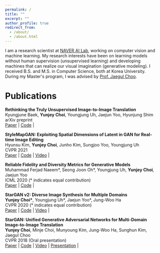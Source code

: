 ```yaml
---
permalink: /
title: ""
excerpt: ""
author_profile: true
redirect_from: 
  - /about/
  - /about.html
---
```


I am a research scientist at [NAVER AI Lab](https://www.facebook.com/NAVERAILAB), working on computer vision and machine learning. My research interests have been on learning models without human supervision (unsupervised learning) and developing machines that can realize our visual imagination (generative modeling). I received B.S. and M.S. in Computer Science, both at Korea University. During my Master's program, I was advised by [Prof. Jaegul Choo](https://sites.google.com/site/jaegulchoo/).

Publications
======

**Rethinking the Truly Unsupervised Image-to-Image Translation**<br/>Kyungjune Baek, **Yunjey Choi**, Youngjung Uh, Jaejun Yoo, Hyunjung Shim<br/>arXiv preprint <br/> [Paper](https://arxiv.org/abs/2006.06500) \| [Code](https://github.com/clovaai/tunit) |

**StyleMapGAN: Exploiting Spatial Dimensions of Latent in GAN for Real-time Image Editing**<br/>Hyunsu Kim, **Yunjey Choi**, Junho Kim, Sungjoo Yoo, Youngjung Uh<br/>CVPR 2021 <br/> [Paper](https://arxiv.org/abs/2104.14754) \| [Code](https://github.com/naver-ai/StyleMapGAN) \| [Video](https://www.youtube.com/watch?v=qCapNyRA_Ng) |

**Reliable Fidelity and Diversity Metrics for Generative Models**<br/>Muhammad Ferjad Naeem\*, Seong Joon Oh\*, Youngjung Uh, **Yunjey Choi**, Jaejun Yoo<br/> ICML 2020 (* indicates equal contribution) <br/> [Paper](https://arxiv.org/abs/2002.09797) \| [Code](https://github.com/clovaai/generative-evaluation-prdc) |

**StarGAN v2: Diverse Image Synthesis for Multiple Domains**<br/>**Yunjey Choi\***, Youngjung Uh\*, Jaejun Yoo\*, Jung-Woo Ha<br/> CVPR 2020 (* indicates equal contribution) <br/> [Paper](https://arxiv.org/abs/1912.01865) \| [Code](https://github.com/clovaai/stargan-v2) \| [Video](https://youtu.be/0EVh5Ki4dIY) |

**StarGAN: Unified Generative Adversarial Networks for Multi-Domain Image-to-Image Translation**<br/>**Yunjey Choi**, Minje Choi, Munyoung Kim, Jung-Woo Ha, Sunghun Kim, Jaegul Choo <br/> CVPR 2018 (Oral presentation) <br/> [Paper](https://arxiv.org/abs/1711.09020) \| [Code](https://github.com/yunjey/stargan) \| [Video](http://youtu.be/EYjdLppmERE) \| [Presentation](https://youtu.be/sIkUzmgUaxc?t=411) |
